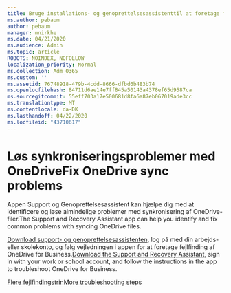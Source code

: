 ```yaml
---
title: Bruge installations- og genoprettelsesassistenttil at foretage fejlfinding af OneDrive for Business
ms.author: pebaum
author: pebaum
manager: mnirkhe
ms.date: 04/21/2020
ms.audience: Admin
ms.topic: article
ROBOTS: NOINDEX, NOFOLLOW
localization_priority: Normal
ms.collection: Adm_O365
ms.custom: ''
ms.assetid: 76748918-479b-4cdd-8666-dfbd6b483b74
ms.openlocfilehash: 84711d6ae14e7ff845a50143a4378ef65d9587ca
ms.sourcegitcommit: 55eff703a17e500681d8fa6a87eb067019ade3cc
ms.translationtype: MT
ms.contentlocale: da-DK
ms.lasthandoff: 04/22/2020
ms.locfileid: "43710617"
---
```

# <a name="fix-onedrive-sync-problems"></a><span data-ttu-id="ffd1a-102">Løs synkroniseringsproblemer med OneDrive</span><span class="sxs-lookup"><span data-stu-id="ffd1a-102">Fix OneDrive sync problems</span></span>

<span data-ttu-id="ffd1a-103">Appen Support og Genoprettelsesassistent kan hjælpe dig med at identificere og løse almindelige problemer med synkronisering af OneDrive-filer.</span><span class="sxs-lookup"><span data-stu-id="ffd1a-103">The Support and Recovery Assistant app can help you identify and fix common problems with syncing OneDrive files.</span></span> 
  
<span data-ttu-id="ffd1a-104">[Download support- og genoprettelsesassistenten](https://aka.ms/sara), log på med din arbejds- eller skolekonto, og følg vejledningen i appen for at foretage fejlfinding af OneDrive for Business.</span><span class="sxs-lookup"><span data-stu-id="ffd1a-104">[Download the Support and Recovery Assistant](https://aka.ms/sara), sign in with your work or school account, and follow the instructions in the app to troubleshoot OneDrive for Business.</span></span> 
  
[<span data-ttu-id="ffd1a-105">Flere fejlfindingstrin</span><span class="sxs-lookup"><span data-stu-id="ffd1a-105">More troubleshooting steps</span></span>](https://go.microsoft.com/fwlink/?linkid=872097)
  

